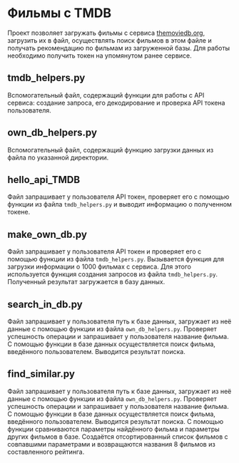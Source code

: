 # Фильмы с TMDB
Проект позволяет загружать фильмы с сервиса [themoviedb.org](https://www.themoviedb.org), загрузить их в файл, 
осуществлять поиск фильмов в этом файле и получать рекомендацию по фильмам из загруженной базы. 
Для работы необходимо получить токен на упомянутом ранее сервисе.
## tmdb_helpers.py
Вспомогательный файл, содержащий функции для работы с API сервиса: создание запроса, 
его декодирование и проверка API токена пользователя.
## own_db_helpers.py 
Вспомогательный файл, содержащий функцию загрузки данных из файла по указанной директории. 
## hello_api_TMDB
Файл запрашивает у пользователя API токен, проверяет его с помощью функции из файла `tmdb_helpers.py` 
и выводит информацию о полученном токене.
## make_own_db.py
Файл запрашивает у пользователя API токен и проверяет его с помощью функции из файла `tmdb_helpers.py`. 
Вызывается функция для загрузки информации о 1000 фильмах с сервиса. 
Для этого используется функция создания запросов из файла `tmdb_helpers.py`. Полученный результат загружается в базу данных.
## search_in_db.py
Файл запрашивает у пользователя путь к базе данных, загружает из неё данные с помощью функции из файла `own_db_helpers.py`. 
Проверяет успешность операции и запрашивает у пользователя название фильма. 
С помощью функции в базе данных осуществляется поиск фильма, введённого пользователем. Выводится результат поиска.
## find_similar.py
Файл запрашивает у пользователя путь к базе данных, загружает из неё данные с помощью функции из файла `own_db_helpers.py`.
Проверяет успешность операции и запрашивает у пользователя название фильма. 
С помощью функции в базе данных осуществляется поиск фильма, введённого пользователем. Выводится результат поиска. 
С помощью функции сравниваются параметры найдённого фильма и параметры других фильмов в базе. 
Создаётся отсортированный список фильмов с совпавшими параметрами и возвращаются названия 8 фильмов из составленного рейтинга.


